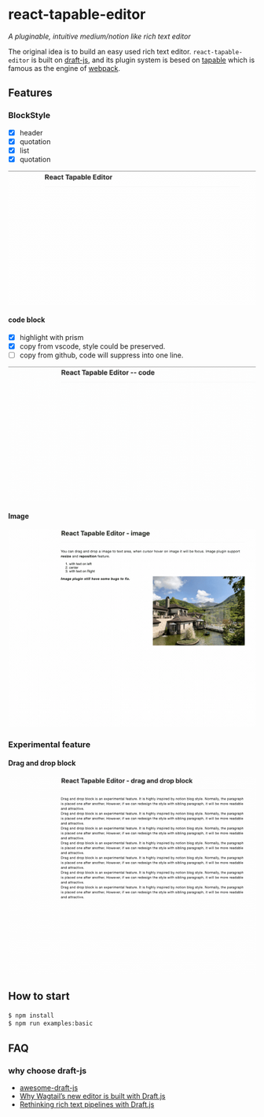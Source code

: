 # react-tapable-editor

_A pluginable, intuitive medium/notion like rich text editor_

The original idea is to build an easy used rich text editor. `react-tapable-editor` is built on [draft-js](https://github.com/facebook/draft-js), and its plugin system is besed on [tapable](https://github.com/webpack/tapable) which is famous as the engine of [webpack](https://github.com/webpack/webpack).

## Features

### BlockStyle

- [x] header
- [x] quotation
- [x] list
- [x] quotation

![gif](./docs/basic.gif)

#### code block

- [x] highlight with prism
- [x] copy from vscode, style could be preserved.
- [ ] copy from github, code will suppress into one line.

![code](./docs/code.gif)

#### Image

![image](./docs/image.gif)

### Experimental feature

#### Drag and drop block

![drag-block](./docs/drag-block.gif)

## How to start

```bash
$ npm install
$ npm run examples:basic
```

## FAQ

### why choose draft-js

- [awesome-draft-js](https://github.com/nikgraf/awesome-draft-js)
- [Why Wagtail’s new editor is built with Draft.js](https://wagtail.io/blog/why-wagtail-new-editor-is-built-with-draft-js/)
- [Rethinking rich text pipelines with Draft.js](https://wagtail.io/blog/rethinking-rich-text-pipelines-with-draft-js/)
